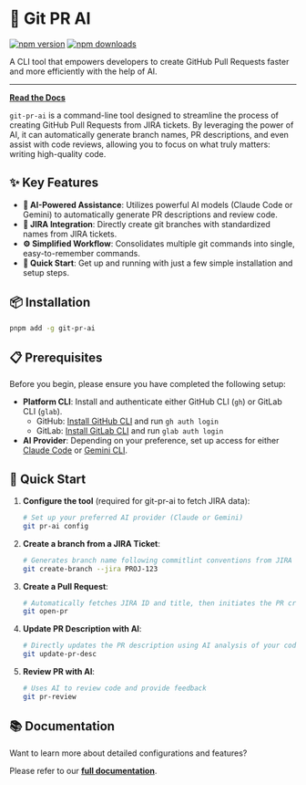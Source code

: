 # 🚀 Git PR AI

[![npm version](https://img.shields.io/npm/v/git-pr-ai.svg)](https://www.npmjs.com/package/git-pr-ai)
[![npm downloads](https://img.shields.io/npm/dt/git-pr-ai.svg)](https://www.npmjs.com/package/git-pr-ai)

A CLI tool that empowers developers to create GitHub Pull Requests faster and more efficiently with the help of AI.

---

**[Read the Docs](https://leochiu-a.github.io/git-pr-ai/intro)**

`git-pr-ai` is a command-line tool designed to streamline the process of creating GitHub Pull Requests from JIRA tickets. By leveraging the power of AI, it can automatically generate branch names, PR descriptions, and even assist with code reviews, allowing you to focus on what truly matters: writing high-quality code.

## ✨ Key Features

- **🤖 AI-Powered Assistance**: Utilizes powerful AI models (Claude Code or Gemini) to automatically generate PR descriptions and review code.
- **🎫 JIRA Integration**: Directly create git branches with standardized names from JIRA tickets.
- **⚙️ Simplified Workflow**: Consolidates multiple git commands into single, easy-to-remember commands.
- **🚀 Quick Start**: Get up and running with just a few simple installation and setup steps.

## 📦 Installation

```bash
pnpm add -g git-pr-ai
```

## 📋 Prerequisites

Before you begin, please ensure you have completed the following setup:

- **Platform CLI**: Install and authenticate either GitHub CLI (`gh`) or GitLab CLI (`glab`).
  - GitHub: [Install GitHub CLI](https://cli.github.com/) and run `gh auth login`
  - GitLab: [Install GitLab CLI](https://gitlab.com/gitlab-org/cli) and run `glab auth login`
- **AI Provider**: Depending on your preference, set up access for either [Claude Code](https://console.anthropic.com/dashboard) or [Gemini CLI](https://ai.google.dev/tutorials/gemini_cli_quickstart).

## 🚀 Quick Start

1.  **Configure the tool** (required for git-pr-ai to fetch JIRA data):

    ```bash
    # Set up your preferred AI provider (Claude or Gemini)
    git pr-ai config
    ```

2.  **Create a branch from a JIRA Ticket**:

    ```bash
    # Generates branch name following commitlint conventions from JIRA ticket ID (e.g., PROJ-123)
    git create-branch --jira PROJ-123
    ```

3.  **Create a Pull Request**:

    ```bash
    # Automatically fetches JIRA ID and title, then initiates the PR creation process
    git open-pr
    ```

4.  **Update PR Description with AI**:

    ```bash
    # Directly updates the PR description using AI analysis of your code changes
    git update-pr-desc
    ```

5.  **Review PR with AI**:
    ```bash
    # Uses AI to review code and provide feedback
    git pr-review
    ```

## 📚 Documentation

Want to learn more about detailed configurations and features?

Please refer to our **[full documentation](https://leochiu-a.github.io/git-pr-ai/intro)**.
